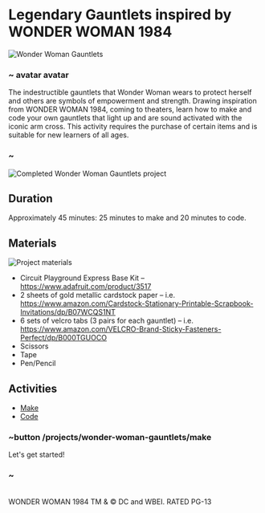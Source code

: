 # Legendary Gauntlets inspired by WONDER WOMAN 1984

![Wonder Woman Gauntlets](/static/cp/projects/wonder-woman-gauntlets/ww-bracers.jpg)

### ~ avatar avatar

The indestructible gauntlets that Wonder Woman wears to protect herself and others are symbols of empowerment and strength. Drawing inspiration from WONDER WOMAN 1984, coming to theaters, learn how to make and code your own gauntlets that light up and are sound activated with the iconic arm cross. This activity requires the purchase of certain items and is suitable for new learners of all ages.

### ~

![Completed Wonder Woman Gauntlets project](/static/cp/projects/wonder-woman-gauntlets/final-project.jpg)

## Duration

Approximately 45 minutes: 25 minutes to make and 20 minutes to code.

## Materials 

![Project materials](/static/cp/projects/wonder-woman-gauntlets/materials.jpg)

* Circuit Playground Express Base Kit – https://www.adafruit.com/product/3517
* 2 sheets of gold metallic cardstock paper – i.e. https://www.amazon.com/Cardstock-Stationary-Printable-Scrapbook-Invitations/dp/B07WCQS1NT
* 6 sets of velcro tabs (3 pairs for each gauntlet) – i.e. https://www.amazon.com/VELCRO-Brand-Sticky-Fasteners-Perfect/dp/B000TGUOCO
* Scissors
* Tape
* Pen/Pencil

## Activities

* [Make](/projects/wonder-woman-gauntlets/make)
* [Code](/projects/wonder-woman-gauntlets/code)

### ~button /projects/wonder-woman-gauntlets/make

Let's get started!

### ~

<br/>
WONDER WOMAN 1984 TM & © DC and WBEI. RATED PG-13
